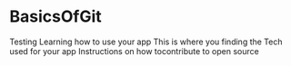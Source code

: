 # BasicsOfGit
Testing
Learning how to use your app
This is where you finding the Tech used for your app
Instructions on how tocontribute to open source